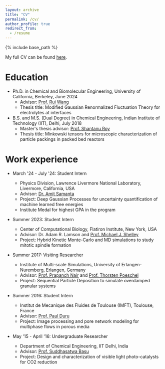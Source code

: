 ```yaml
---
layout: archive
title: "CV"
permalink: /cv/
author_profile: true
redirect_from:
  - /resume
---
```


{% include base_path %}

My full CV can be found [here](http://nikhil0165.github.io/files/CV_NikhilRAgrawal.pdf).

Education
======
* Ph.D. in Chemical and Biomolecular Engineering, University of California, Berkeley, June 2024
  * Advisor: [Prof. Rui Wang](https://chemistry.berkeley.edu/people/rui-wang)
  * Thesis title: Modified Gaussian Renormalized Fluctuation Theory for electrolytes at interfaces
* B.S. and M.S. (Dual Degree) in Chemical Engineering, Indian Institute of Technology (IIT), Delhi, July 2018
  * Master's thesis advisor: [Prof. Shantanu Roy](https://abudhabi.iitd.ac.in/sroy)
  * Thesis title: Minkowski tensors for microscopic characterization of particle packings in packed bed reactors

Work experience
======
* March '24 - July '24: Student Intern
  * Physics Division, Lawrence Livermore National Laboratory, Livermore, California, USA
  * Advisor: [Dr. Amit Samanta](https://amit-samanta.mystrikingly.com/)
  * Project: Deep Gaussian Processes for uncertainty quantification of machine learned free energies
  * Institute Medal for highest GPA in the program

* Summer 2023: Student Intern
  * Center of Computational Biology, Flatiron Institute, New York, USA
  * Advisor: Dr. Adam R. Lamson and [Prof. Michael J. Shelley](https://math.nyu.edu/~shelley/)
  * Project: Hybrid Kinetic Monte-Carlo and MD simulations to study mitotic spindle formation

* Summer 2017: Visiting Researcher
  * Institute of Multi-scale Simulations, University of Erlangen-Nuremberg, Erlangen, Germany
  * Advisor: [Prof. Prapanch Nair](https://web.iitd.ac.in/~pnair/) and [Prof. Thorsten Poeschel](https://www.mss.tf.fau.de/person/dr-thorsten-poschel/)
  * Project: Sequential Particle Deposition to simulate overdamped granular systems

* Summer 2016: Student Intern
  * Institut de Mecanique des Fluides de Toulouse (IMFT), Toulouse, France
  * Advisor: [Prof. Paul Duru](https://www.imft.fr/annuaire/duru-paul/) 
  * Project: Image processing and pore network modeling for multiphase flows in porous media

* May '15 - April '16: Undergraduate Researcher
  * Department of Chemical Engineering, IIT Delhi, India
  * Advisor: [Prof. Suddhasatwa Basu](https://web.iitd.ac.in/~sbasu/)
  * Project: Design and characterization of visible light photo-catalysts for CO2 reduction
